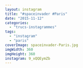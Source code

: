 ```yaml
---
layout: instagram
title: "#spaceinvader #Paris"
date: "2015-11-12"
categories: 
  - "trucs-instagrammes"
tags: 
  - "instagram"
  - "paris"
coverImage: spaceinvader-Paris.jpg
imgWidth: 360
imgHeight: 360
instagram: 9_xQQEymZb
---
```

